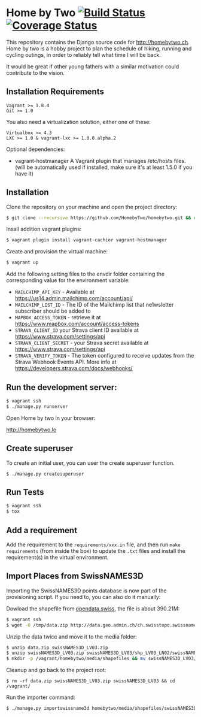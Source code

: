 # Home by Two  [![Build Status](https://travis-ci.org/HomebyTwo/homebytwo.svg?branch=master)](https://travis-ci.org/HomebyTwo/homebytwo) [![Coverage Status](https://coveralls.io/repos/github/HomebyTwo/homebytwo/badge.svg?branch=master)](https://coveralls.io/github/HomebyTwo/homebytwo?branch=master)

This repository contains the Django source code for http://homebytwo.ch.
Home by two is a hobby project to plan the schedule of hiking, running and cycling outings, in order to reliably tell what time I will be back.

It would be great if other young fathers with a similar motivation could contribute to the vision.


## Installation Requirements

```
Vagrant >= 1.8.4
Git >= 1.0
```

You also need a virtualization solution, either one of these:

```
Virtualbox >= 4.3
LXC >= 1.0 & vagrant-lxc >= 1.0.0.alpha.2
```

Optional dependencies:

- vagrant-hostmanager A Vagrant plugin that manages /etc/hosts files. (will be automatically used if installed, make sure it's at least 1.5.0 if you have it)



## Installation

Clone the repository on your machine and open the project directory:

```sh
$ git clone --recursive https://github.com/HomebyTwo/homebytwo.git && cd homebytwo
```

Insall addition vagrant plugins:

```sh
$ vagrant plugin install vagrant-cachier vagrant-hostmanager
```

Create and provision the virtual machine:

```sh
$ vagrant up
```

Add the following setting files to the envdir folder containing the corresponding value for the environment variable:
- `MAILCHIMP_API_KEY` - Available at https://us14.admin.mailchimp.com/account/api/
- `MAILCHIMP_LIST_ID` - The ID of the Mailchimp list that ne1wsletter subscriber should be added to
- `MAPBOX_ACCESS_TOKEN` - retrieve it at https://www.mapbox.com/account/access-tokens
- `STRAVA_CLIENT_ID` your Strava client ID available at https://www.strava.com/settings/api
- `STRAVA_CLIENT_SECRET` - your Strava secret available at https://www.strava.com/settings/api
- `STRAVA_VERIFY_TOKEN` - The token configured to receive updates from the Strava Webhook Events API. More info at https://developers.strava.com/docs/webhooks/

## Run the development server:

```sh
$ vagrant ssh
$ ./manage.py runserver
```

Open Home by two in your browser:

http://homebytwo.lo


## Create superuser

To create an initial user, you can user the create superuser function.

```
$ ./manage.py createsuperuser
```


## Run Tests

```sh
$ vagrant ssh
$ tox
```

## Add a requirement

Add the requirement to the `requirements/xxx.in` file, and then run `make requirements` (from inside the box) to update
the `.txt` files and install the requirement(s) in the virtual environment.


## Import Places from SwissNAMES3D

Importing the SwissNAMES3D points database is now part of the provisioning script.
If you need to, you can also do it manually:

Dowload the shapefile from [opendata.swiss](https://opendata.swiss/en/dataset/swissnames3d-geografische-namen-der-landesvermessung), the file is about 390.21M:

```sh
$ vagrant ssh
$ wget -O /tmp/data.zip http://data.geo.admin.ch/ch.swisstopo.swissnames3d/data.zip && cd /tmp
```

Unzip the data twice and move it to the media folder:

```sh
$ unzip data.zip swissNAMES3D_LV03.zip
$ unzip swissNAMES3D_LV03.zip swissNAMES3D_LV03/shp_LV03_LN02/swissNAMES3D_PKT.*
$ mkdir -p /vagrant/homebytwo/media/shapefiles && mv swissNAMES3D_LV03/shp_LV03_LN02/swissNAMES3D_PKT.* /vagrant/homebytwo/media/shapefiles/
```

Cleanup and go back to the project root:

```
$ rm -rf data.zip swissNAMES3D_LV03.zip swissNAMES3D_LV03 && cd /vagrant/
```

Run the importer command:

```sh
$ ./manage.py importswissname3d homebytwo/media/shapefiles/swissNAMES3D_PKT.shp
```
